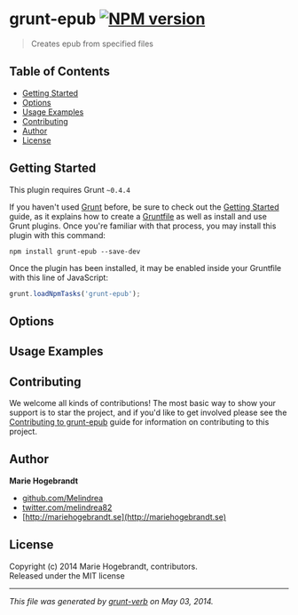 # grunt-epub [![NPM version](https://badge.fury.io/js/grunt-epub.png)](http://badge.fury.io/js/grunt-epub) 

> Creates epub from specified files

## Table of Contents
* [Getting Started](#getting-started)
* [Options](#options)
* [Usage Examples](#usage-examples)
* [Contributing](#contributing)
* [Author](#author)
* [License](#license)


## Getting Started
This plugin requires Grunt `~0.4.4`

If you haven't used [Grunt][grunt] before, be sure to check out the [Getting Started][Getting Started] guide, as it explains how to create a [Gruntfile](http://gruntjs.com/sample-gruntfile) as well as install and use Grunt plugins. Once you're familiar with that process, you may install this plugin with this command:

```shell
npm install grunt-epub --save-dev
```

Once the plugin has been installed, it may be enabled inside your Gruntfile with this line of JavaScript:

```js
grunt.loadNpmTasks('grunt-epub');
```

[grunt]: http://gruntjs.com/
[Getting Started]: https://github.com/gruntjs/grunt/blob/devel/docs/getting_started.md


## Options

## Usage Examples

## Contributing
We welcome all kinds of contributions! The most basic way to show your support is to star the project, and if you'd like to get involved please see the [Contributing to grunt-epub](http://assemble.io/contributing/) guide for information on contributing to this project.

## Author

**Marie Hogebrandt**

+ [github.com/Melindrea](https://github.com/Melindrea)
+ [twitter.com/melindrea82](http://twitter.com/melindrea82)
+ [http://mariehogebrandt.se](http://mariehogebrandt.se)

## License
Copyright (c) 2014 Marie Hogebrandt, contributors.  
Released under the MIT license



***

_This file was generated by [grunt-verb](https://github.com/assemble/grunt-verb) on May 03, 2014._
